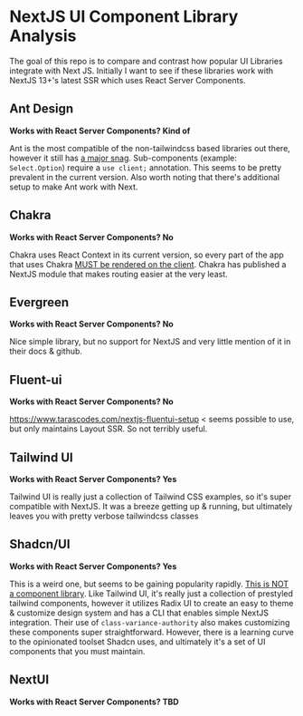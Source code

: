 # NextJS UI Component Library Analysis

The goal of this repo is to compare and contrast how popular UI Libraries integrate with Next JS. Initially I want to see if these libraries work with NextJS 13+'s latest SSR which uses React Server Components.

## Ant Design

**Works with React Server Components? Kind of**

Ant is the most compatible of the non-tailwindcss based libraries out there, however it still has [a major snag](https://github.com/ant-design/ant-design-examples/blob/main/examples/with-nextjs-app-router-inline-style/src/app/with-sub-components/page.tsx#L1). Sub-components (example: `Select.Option`) require a `use client;` annotation. This seems to be pretty prevalent in the current version. Also worth noting that there's additional setup to make Ant work with Next.

## Chakra

**Works with React Server Components? No**

Chakra uses React Context in its current version, so every part of the app that uses Chakra [MUST be rendered on the client](https://github.com/ant-design/ant-design-examples/blob/main/examples/with-nextjs-app-router-inline-style/src/app/with-sub-components/page.tsx#L1). Chakra has published a NextJS module that makes routing easier at the very least.

## Evergreen

**Works with React Server Components? No**

Nice simple library, but no support for NextJS and very little mention of it in their docs & github.

## Fluent-ui

**Works with React Server Components? No**

https://www.tarascodes.com/nextjs-fluentui-setup < seems possible to use, but only maintains Layout SSR. So not terribly useful.

## Tailwind UI

**Works with React Server Components? Yes**

Tailwind UI is really just a collection of Tailwind CSS examples, so it's super compatible with NextJS. It was a breeze getting up & running, but ultimately leaves you with pretty verbose tailwindcss classes

## Shadcn/UI

**Works with React Server Components? Yes**

This is a weird one, but seems to be gaining popularity rapidly. [This is NOT a component library](https://ui.shadcn.com/docs). Like Tailwind UI, it's really just a collection of prestyled tailwind components, however it utilizes Radix UI to create an easy to theme & customize design system and has a CLI that enables simple NextJS integration. Their use of `class-variance-authority` also makes customizing these components super straightforward. However, there is a learning curve to the opinionated toolset Shadcn uses, and ultimately it's a set of UI components that you must maintain.

## NextUI

**Works with React Server Components? TBD**
